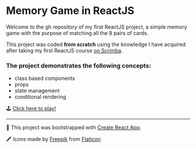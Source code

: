 # Memory Game in ReactJS
Welcome to the gh repository of my first ReactJS project, a simple memory game with the purpose of matching all the 8 pairs of cards.

This project was coded **from scratch** using the knowledge I have acquired after taking my first ReactJS course [on Scrimba](https://scrimba.com/learn/learnreact).

### The project demonstrates the following concepts:
- class based components
- props
- state management
- conditional rendering


🕹 [Click here to play!](https://erikasinkovics.github.io/memory/)

-----
🔩 This project was bootstrapped with [Create React App](https://github.com/facebook/create-react-app).

🖍 Icons made by [Freepik](https://www.flaticon.com/authors/freepik) from [Flaticon](https://www.flaticon.com/)
